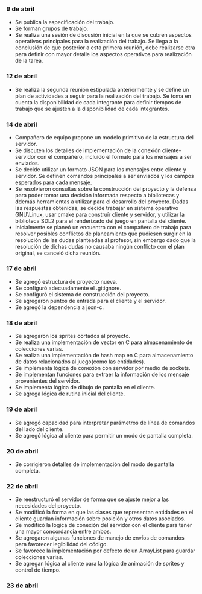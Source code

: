 ### 9 de abril

- Se publica la especificación del trabajo.
- Se forman grupos de trabajo.
- Se realiza una sesión de discusión inicial en la que se cubren aspectos operativos principales para la realización del trabajo. Se llega a la conclusión de que posterior a esta primera reunión, debe realizarse otra para definir con mayor detalle los aspectos operativos para realización de la tarea.

### 12 de abril

- Se realiza la segunda reunión estipulada anteriormente y se define un plan de actividades a seguir para la realización del trabajo. Se toma en cuenta la disponibilidad de cada integrante para definir tiempos de trabajo que se ajusten a la disponibilidad de cada integrantes.

### 14 de abril 

- Compañero de equipo propone un modelo primitivo de la estructura del servidor.
- Se discuten los detalles de implementación de la conexión cliente-servidor con el compañero, incluído el formato para los mensajes a ser enviados.
- Se decide utilizar un formato JSON para los mensajes entre cliente y servidor. Se definen comandos principales a ser enviados y los campos esperados para cada mensaje.
- Se resolvieron consultas sobre la construcción del proyecto y la defensa para poder tomar una decisión informada respecto a bibliotecas y ddemás herramientas a utilizar para el desarrollo del proyecto. Dadas las respuestas obtenidas, se decide trabajar en sistema operativo GNU\Linux, usar cmake para construír cliente y servidor, y utilizar la biblioteca SDL2 para el renderizado del juego en pantalla del cliente. 
- Inicialmente se planeó un encuentro con el compañero de trabajo para resolver posibles conflictos de planeamiento que pudiesen surgir en la resolución de las dudas planteadas al profesor, sin embargo dado que la resolución de dichas dudas no causaba ningún conflicto con el plan original, se canceló dicha reunión.

### 17 de abril

- Se agregó estructura de proyecto nueva.
- Se configuró adecuadamente el .gitignore.
- Se configuró el sistema de construcción del proyecto.
- Se agregaron puntos de entrada para el cliente y el servidor.
- Se agregó la dependencia a json-c.

### 18 de abril

- Se agregaron los sprites cortados al proyecto.
- Se realiza una implementación de vector en C para almacenamiento de colecciones varias.
- Se realiza una implementación de hash map en C para almacenamiento de datos relacionados al juego(como las entidades).
- Se implementa lógica de conexión con servidor por medio de sockets.
- Se implementan funciones para extraer la información de los mensaje provenientes del servidor.
- Se implementa lógica de dibujo de pantalla en el cliente.
- Se agrega lógica de rutina inicial del cliente.

### 19 de abril

- Se agregó capacidad para interpretar parámetros de línea de comandos del lado del cliente.
- Se agregó lógica al cliente para permitir un modo de pantalla completa. 

### 20 de abril

- Se corrigieron detalles de implementación del modo de pantalla completa. 

### 22 de abril

- Se reestructuró el servidor de forma que se ajuste mejor a las necesidades del proyecto.
- Se modificó la forma en que las clases que representan entidades en el cliente guardan información sobre posición y otros datos asociados. 
- Se modificó la lógica de conexión del servidor con el cliente para tener una mayor concordancia entre ambos.
- Se agregaron algunas funciones de manejo de envíos de comandos  para favorecer legibilidad del código.
- Se favorece la implementación por defecto de un ArrayList para guardar colecciones varias.
- Se agregan lógica al cliente para la lógica de animación de sprites y control de tiempo.


### 23 de abril
